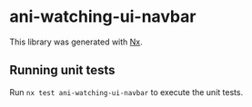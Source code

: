 # ani-watching-ui-navbar

This library was generated with [Nx](https://nx.dev).

## Running unit tests

Run `nx test ani-watching-ui-navbar` to execute the unit tests.
